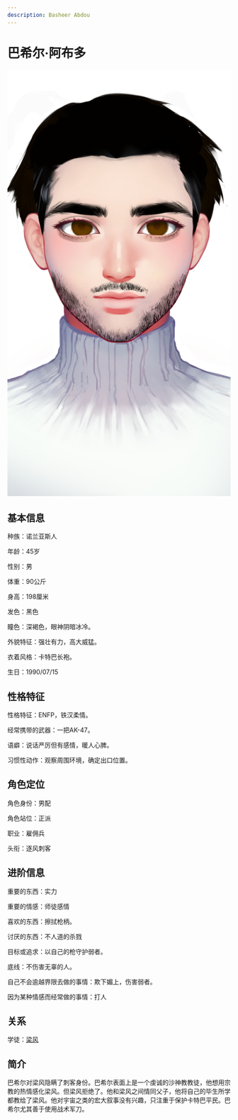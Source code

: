 ```yaml
---
description: Basheer Abdou
---
```


# 巴希尔·阿布多

![&#x5DF4;&#x5E0C;&#x5C14;&#xB7;&#x963F;&#x5E03;&#x591A;](../../.gitbook/assets/ba-xi-er-abu-duo-.jpg)

## **基本信息**

种族：诺兰亚斯人

年龄：45岁

性别：男

体重：90公斤

身高：198厘米

发色：黑色

瞳色：深褐色，眼神阴暗冰冷。

外貌特征：强壮有力，高大威猛。

衣着风格：卡特巴长袍。

生日：1990/07/15

## **性格特征**

性格特征：ENFP，铁汉柔情。

经常携带的武器：一把AK-47。

语癖：说话严厉但有感情，暖人心脾。

习惯性动作：观察周围环境，确定出口位置。

## **角色定位**

角色身份：男配

角色站位：正派

职业：雇佣兵

头衔：逐风刺客

## **进阶信息**

重要的东西：实力

重要的情感：师徒感情

喜欢的东西：擦拭枪柄。

讨厌的东西：不人道的杀戮

目标或追求：以自己的枪守护弱者。

底线：不伤害无辜的人。

自己不会逾越界限去做的事情：欺下媚上，伤害弱者。

因为某种情感而经常做的事情：打人

## **关系**

学徒：[梁风](../xinglongians/liang-feng.md)

## **简介**

巴希尔对梁风隐瞒了刺客身份。巴希尔表面上是一个虔诚的沙神教教徒，他想用宗教的热情感化梁风。但梁风拒绝了。他和梁风之间情同父子，他将自己的毕生所学都教给了梁风。他对宇宙之类的宏大叙事没有兴趣，只注重于保护卡特巴平民。巴希尔尤其善于使用战术军刀。

